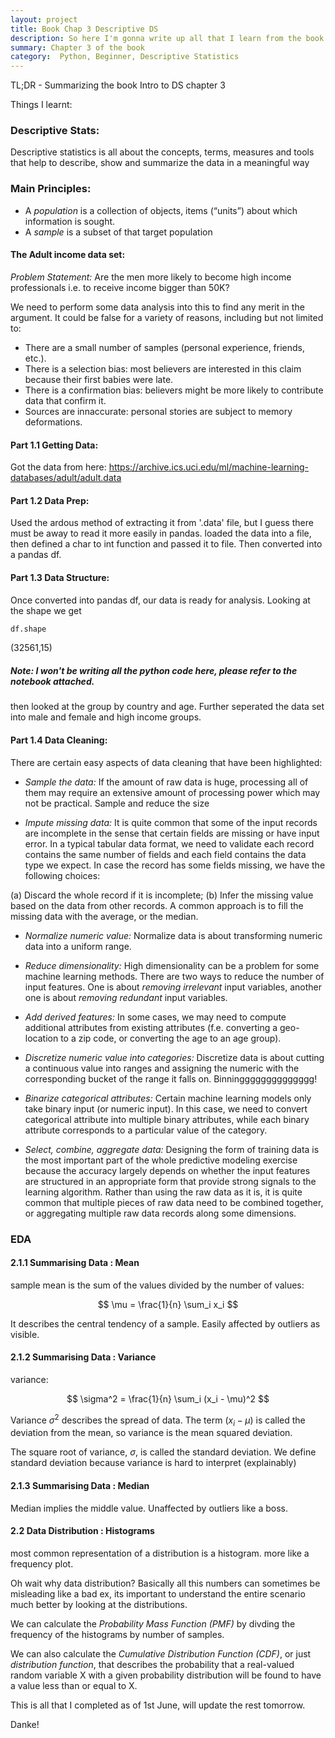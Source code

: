 ```yaml
---
layout: project
title: Book Chap 3 Descriptive DS 
description: So here I'm gonna write up all that I learn from the book
summary: Chapter 3 of the book
category:  Python, Beginner, Descriptive Statistics
---
```


TL;DR - Summarizing the book Intro to DS chapter 3


Things I learnt:

### Descriptive Stats: 
Descriptive statistics is all about the concepts, terms, measures and tools that help to describe, show and summarize the data in a meaningful way


### Main Principles:
- A *population* is a collection of objects, items (“units”) about which information is sought.
- A *sample* is a subset of that target population


#### The Adult income data set:
*Problem Statement:* Are the men more likely to become high income professionals i.e. to receive income bigger than 50K?

We need to perform some data analysis into this to find any merit in the argument. It could be false for a variety of reasons, including but not limited to:

- There are a small number of samples (personal experience, friends, etc.).
- There is a selection bias: most believers are interested in this claim because their first babies were late.
- There is a confirmation bias: believers might be more likely to contribute data that confirm it.
- Sources are innaccurate: personal stories are subject to memory deformations.

#### Part 1.1 Getting Data:
Got the data from here: https://archive.ics.uci.edu/ml/machine-learning-databases/adult/adult.data

#### Part 1.2 Data Prep:
Used the ardous method of extracting it from '.data' file, but I guess there must be away to read it more easily in pandas. loaded the data into a file, then defined a char to int function and passed it to file. Then converted into a pandas df.

#### Part 1.3 Data Structure:
Once converted into pandas df, our data is ready for analysis. Looking at the shape we get 

```python
df.shape
```
(32561,15)

##### Note: I won't be writing all the python code here, please refer to the notebook attached.

then looked at the group by country and age. Further seperated the data set into male and female and high income groups.

#### Part 1.4 Data Cleaning:
There are certain easy aspects of data cleaning that have been highlighted:
- *Sample the data:* If the amount of raw data is huge, processing all of them may require an extensive amount of processing power which may not be practical. Sample and reduce the size

- *Impute missing data:* It is quite common that some of the input records are incomplete in the sense that certain fields are missing or have input error. In a typical tabular data format, we need to validate each record contains the same number of fields and each field contains the data type we expect. In case the record has some fields missing, we have the following choices:

(a) Discard the whole record if it is incomplete;
(b) Infer the missing value based on the data from other records. A common approach is to fill the missing data with the average, or the median.

- *Normalize numeric value:* Normalize data is about transforming numeric data into a uniform range.

- *Reduce dimensionality:* High dimensionality can be a problem for some machine learning methods. There are two ways to reduce the number of input features. One is about _removing irrelevant_ input variables, another one is about _removing redundant_ input variables.

- *Add derived features:* In some cases, we may need to compute additional attributes from existing attributes (f.e. converting a geo-location to a zip code, or converting the age to an age group).

- *Discretize numeric value into categories:*  Discretize data is about cutting a continuous value into ranges and assigning the numeric with the corresponding bucket of the range it falls on. Binningggggggggggggg!

- *Binarize categorical attributes:* Certain machine learning models only take binary input (or numeric input). In this case, we need to convert categorical attribute into multiple binary attributes, while each binary attribute corresponds to a particular value of the category.

- *Select, combine, aggregate data:* Designing the form of training data is the most important part of the whole predictive modeling exercise because the accuracy largely depends on whether the input features are structured in an appropriate form that provide strong signals to the learning algorithm. Rather than using the raw data as it is, it is quite common that multiple pieces of raw data need to be combined together, or aggregating multiple raw data records along some dimensions.


### EDA

#### 2.1.1 Summarising Data : Mean

sample mean is the sum of the values divided by the number of values:

$$ \mu = \frac{1}{n} \sum_i x_i $$

It describes the central tendency of a sample. Easily affected by outliers as visible.

#### 2.1.2 Summarising Data : Variance

variance:

$$ \sigma^2 = \frac{1}{n} \sum_i (x_i - \mu)^2 $$

Variance $\sigma^2$ describes the spread of data. The term $(x_i - \mu)$ is called the deviation from the mean, so variance is the mean squared deviation.

The square root of variance, $\sigma$, is called the standard deviation. We define standard deviation because variance is hard to interpret (explainably)

#### 2.1.3 Summarising Data : Median
Median implies the middle value. Unaffected by outliers like a boss.


#### 2.2 Data Distribution : Histograms

most common representation of a distribution is a histogram. more like a frequency plot.

Oh wait why data distribution? Basically all this numbers can sometimes be misleading like a bad ex, its important to understand the entire scenario much better by looking at the distributions.

We can calculate the *Probability Mass Function (PMF)* by divding the frequency of the histograms by number of samples.

We can also calculate the *Cumulative Distribution Function (CDF)*, or just *distribution function*, that describes the probability that a real-valued random variable X with a given probability distribution will be found to have a value less than or equal to X.


This is all that I completed as of 1st June, will update the rest tomorrow.


Danke!